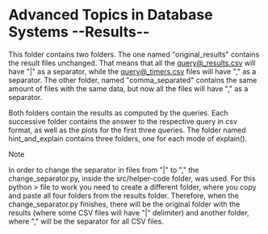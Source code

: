 # Advanced Topics in Database Systems --Results--

This folder contains two folders. The one named "original_results" contains the result files unchanged. That means that all the query@_results.csv will have "|" as a separator, while the query@_timers.csv files will have "," as a separator. The other folder, named "comma_separated" contains the same amount of files with the same data, but now all the files will have "," as a separator.

Both folders contain the results as computed by the queries. Each successive folder contains the answer to the respective query in csv format, as well as the plots for the first three queries. The folder named hint_and_explain contains three folders, one for each mode of explain(). 

> [!NOTE]
> In order to change the separator in files from "|" to "," the change_separator.py, inside the src/helper-code folder, was used. For this python > file to  work you need to create a different folder, where you copy and paste all four folders from the results
> folder. Therefore, when the change_separator.py finishes, there will be the original folder with the results (where some CSV files will have "|" delimiter) and another folder, where "," will be the separator for all CSV files.
